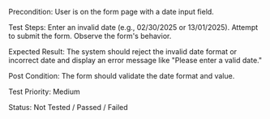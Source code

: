 
Precondition: User is on the form page with a date input field.

Test Steps:
Enter an invalid date (e.g., 02/30/2025 or 13/01/2025).
Attempt to submit the form.
Observe the form's behavior.

Expected Result:
The system should reject the invalid date format or incorrect date and display an error message like "Please enter a valid date."

Post Condition: The form should validate the date format and value.

Test Priority: Medium

Status: Not Tested / Passed / Failed

